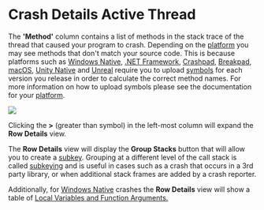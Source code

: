 # Crash Details Active Thread

The **'Method'** column contains a list of methods in the stack trace of the thread that caused your program to crash. Depending on the [platform](https://www.bugsplat.com/docs/sdk) you may see methods that don't match your source code. This is because platforms such as [Windows Native](https://www.bugsplat.com/docs/faq/crash-details-active-thread), [.NET Framework](https://www.bugsplat.com/docs/sdk/dot-net), [Crashpad](https://www.bugsplat.com/docs/sdk/crashpad), [Breakpad](https://www.bugsplat.com/docs/sdk/breakpad), [macOS](https://www.bugsplat.com/docs/sdk/os-x), [Unity Native](https://www.bugsplat.com/docs/sdk/unity) and [Unreal](https://www.bugsplat.com/docs/sdk/unreal) require you to upload [symbols](https://www.bugsplat.com/docs/faq/symbols/) for each version you release in order to calculate the correct method names. For more information on how to upload symbols please see the documentation for your [platform](https://www.bugsplat.com/docs/sdk).

![](https://www.bugsplat.com/assets/img/docs/crash-details-active-thread.png)

Clicking the **&gt;** \(greater than symbol\) in the left-most column will expand the **Row Details** view.

The **Row Details** view will display the **Group Stacks** button that will allow you to create a [subkey](https://www.bugsplat.com/docs/faq/subkey/). Grouping at a different level of the call stack is called [subkeying](https://www.bugsplat.com/resources/development/subkeying/) and is useful in cases such as a crash that occurs in a 3rd party library, or when additional stack frames are added by a crash reporter.

Additionally, for [Windows Native](https://www.bugsplat.com/docs/faq/crash-details-active-thread) crashes the **Row Details** view will show a table of [Local Variables and Function Arguments.](https://www.bugsplat.com/resources/development/local-variables-function-arguments/)

